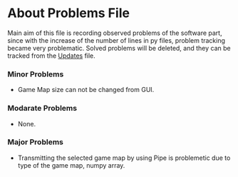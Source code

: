 # About Problems File

Main aim of this file is recording observed problems of the software part,
since with the increase of the number of lines in py files, problem tracking became very problematic. Solved problems will be deleted, and 
they can be tracked from the [Updates](https://github.com/EWA-Mechatronics/ME462-Project/blob/master/Software/Problems_and_Updates/Updates.md) file.

### Minor Problems

- Game Map size can not be changed from GUI.

### Modarate Problems

- None.

### Major Problems

- Transmitting the selected game map by using Pipe is problemetic due to type of the game map, numpy array.
